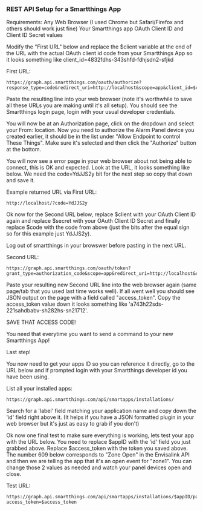### REST API Setup for a Smartthings App

Requirements:
 Any Web Browser (I used Chrome but Safari/Firefox and others should work just fine)
 Your Smartthings app OAuth Client ID and Client ID Secret values

Modify the "First URL" below and replace the $client variable at the end of the URL with the actual OAuth client id code from your Smartthings App so it looks something like client_id=4832fdhs-343shfd-fdhjsdn2-sfjkd

First URL:

    https://graph.api.smartthings.com/oauth/authorize?response_type=code&redirect_uri=http://localhost&scope=app&client_id=$client

Paste the resulting line into your web browser (note it's worthwhile to save all these URLs you are making until it's all setup).
You should see the Smartthings login page, login with your usual developer credentials.

You will now be at an Authorization page, click on the dropdown and select your From: location. Now you need to authorize the Alarm Panel device you created earlier, it should be in the list under "Allow Endpoint to control These Things". Make sure it's selected and then click the "Authorize" button at the bottom.

You will now see a error page in your web browser about not being able to connect, this is OK and expected. Look at the URL, it looks something like below. We need the code=YdJJS2y bit for the next step so copy that down and save it.

Example returned URL via First URL:

    http://localhost/?code=YdJJS2y

Ok now for the Second URL below, replace $client with your OAuth Client ID again and replace $secret with your OAuth Client ID Secret and finally replace $code with the code from above (just the bits after the equal sign so for this example just YdJJS2y).

Log out of smartthings in your browswer before pasting in the next URL.

Second URL:

    https://graph.api.smartthings.com/oauth/token?grant_type=authorization_code&scope=app&redirect_uri=http://localhost&client_id=$client&client_secret=$secret&code=$code

Paste your resulting new Second URL line into the web browser again (same page/tab that you used last time works well). If all went well you should see JSON output on the page with a field called "access_token". Copy the access_token value down it looks something like 'a743h22sds-221sahdbabv-sh282hs-sn21712'.

SAVE THAT ACCESS CODE!

You need that everytime you want to send a command to your new Smartthings App!

Last step!

You now need to get your apps ID so you can reference it directly, go to the URL below and if prompted login with your Smartthings developer id you have been using.

List all your installed apps:

    https://graph.api.smartthings.com/api/smartapps/installations/

Search for a 'label' field matching your application name and copy down the 'id' field right above it.
(It helps if you have a JSON formatted plugin in your web browser but it's just as easy to grab if you don't)

Ok now one final test to make sure everything is working, lets test your app with the URL below. You need to replace $appID with the 'id' field you just grabbed above.
Replace $access_token with the token you saved above.
The number 609 below corresponds to "Zone Open" in the Envisalink API and then we are telling the app that it's an open event for "zone1".
You can change those 2 values as needed and watch your panel devices open and close.

Test URL:

    https://graph.api.smartthings.com/api/smartapps/installations/$appID/panel/609/1?access_token=$access_token



